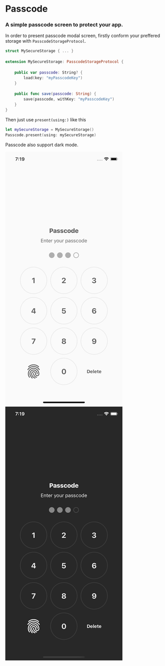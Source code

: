 # Passcode

### A simple passcode screen to protect your app.

In order to present passcode modal screen, firstly conform your preffered storage with `PasscodeStorageProtocol`.

```swift
struct MySecureStorage { ... }

extension MySecureStorage: PasscodeStorageProtocol {

    public var passcode: String? {
        load(key: "myPasscodeKey")
    }
    
    public func save(passcode: String) {
        save(passcode, withKey: "myPasscodeKey")
    }
}
```
Then just use `present(using:)` like this

```swift
let mySecureStorage = MySecureStorage()
Passcode.present(using: mySecureStorage)
```

Passcode also support dark mode.

![Passcode](Sources/light.png)
![Passcode](Sources/dark.png)
